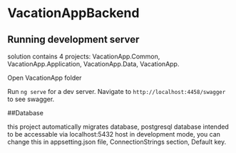 # VacationAppBackend


## Running development server

solution contains 4 projects: VacationApp.Common, VacationApp.Application, VacationApp.Data, VacationApp.

Open VacationApp folder

Run `ng serve` for a dev server. Navigate to `http://localhost:4458/swagger` to see swagger.

##Database

this project automatically migrates database, postgresql database intended to be accessable via localhost:5432 host in development mode, you can change this in appsetting.json file, ConnectionStrings section, Default key.


